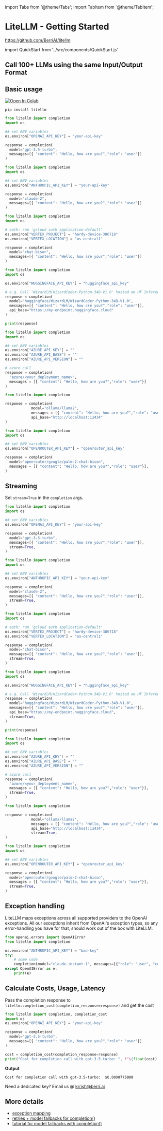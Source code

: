 import Tabs from '@theme/Tabs';
import TabItem from '@theme/TabItem';

# LiteLLM - Getting Started

https://github.com/BerriAI/litellm

import QuickStart from '../src/components/QuickStart.js'

## **Call 100+ LLMs using the same Input/Output Format**

## Basic usage 
<a target="_blank" href="https://colab.research.google.com/github/BerriAI/litellm/blob/main/cookbook/liteLLM_Getting_Started.ipynb">
  <img src="https://colab.research.google.com/assets/colab-badge.svg" alt="Open In Colab"/>
</a>

```shell
pip install litellm
```
<Tabs>
<TabItem value="openai" label="OpenAI">

```python
from litellm import completion
import os

## set ENV variables
os.environ["OPENAI_API_KEY"] = "your-api-key"

response = completion(
  model="gpt-3.5-turbo", 
  messages=[{ "content": "Hello, how are you?","role": "user"}]
)
```

</TabItem>
<TabItem value="anthropic" label="Anthropic">

```python
from litellm import completion
import os

## set ENV variables
os.environ["ANTHROPIC_API_KEY"] = "your-api-key"

response = completion(
  model="claude-2", 
  messages=[{ "content": "Hello, how are you?","role": "user"}]
)
```

</TabItem>

<TabItem value="vertex" label="VertexAI">

```python
from litellm import completion
import os

# auth: run 'gcloud auth application-default'
os.environ["VERTEX_PROJECT"] = "hardy-device-386718"
os.environ["VERTEX_LOCATION"] = "us-central1"

response = completion(
  model="chat-bison", 
  messages=[{ "content": "Hello, how are you?","role": "user"}]
)
```

</TabItem>

<TabItem value="hugging" label="HuggingFace">

```python
from litellm import completion 
import os

os.environ["HUGGINGFACE_API_KEY"] = "huggingface_api_key" 

# e.g. Call 'WizardLM/WizardCoder-Python-34B-V1.0' hosted on HF Inference endpoints
response = completion(
  model="huggingface/WizardLM/WizardCoder-Python-34B-V1.0",
  messages=[{ "content": "Hello, how are you?","role": "user"}], 
  api_base="https://my-endpoint.huggingface.cloud"
)

print(response)
```

</TabItem>

<TabItem value="azure" label="Azure OpenAI">

```python
from litellm import completion
import os

## set ENV variables
os.environ["AZURE_API_KEY"] = ""
os.environ["AZURE_API_BASE"] = ""
os.environ["AZURE_API_VERSION"] = ""

# azure call
response = completion(
  "azure/<your_deployment_name>", 
  messages = [{ "content": "Hello, how are you?","role": "user"}]
)
```

</TabItem>


<TabItem value="ollama" label="Ollama">

```python
from litellm import completion

response = completion(
            model="ollama/llama2", 
            messages = [{ "content": "Hello, how are you?","role": "user"}], 
            api_base="http://localhost:11434"
)
```
</TabItem>
<TabItem value="or" label="Openrouter">

```python
from litellm import completion
import os

## set ENV variables
os.environ["OPENROUTER_API_KEY"] = "openrouter_api_key" 

response = completion(
  model="openrouter/google/palm-2-chat-bison", 
  messages = [{ "content": "Hello, how are you?","role": "user"}],
)
```
</TabItem>

</Tabs>

## Streaming
Set `stream=True` in the `completion` args. 
<Tabs>
<TabItem value="openai" label="OpenAI">

```python
from litellm import completion
import os

## set ENV variables
os.environ["OPENAI_API_KEY"] = "your-api-key"

response = completion(
  model="gpt-3.5-turbo", 
  messages=[{ "content": "Hello, how are you?","role": "user"}],
  stream=True,
)
```

</TabItem>
<TabItem value="anthropic" label="Anthropic">

```python
from litellm import completion
import os

## set ENV variables
os.environ["ANTHROPIC_API_KEY"] = "your-api-key"

response = completion(
  model="claude-2", 
  messages=[{ "content": "Hello, how are you?","role": "user"}],
  stream=True,
)
```

</TabItem>

<TabItem value="vertex" label="VertexAI">

```python
from litellm import completion
import os

# auth: run 'gcloud auth application-default'
os.environ["VERTEX_PROJECT"] = "hardy-device-386718"
os.environ["VERTEX_LOCATION"] = "us-central1"

response = completion(
  model="chat-bison", 
  messages=[{ "content": "Hello, how are you?","role": "user"}],
  stream=True,
)
```

</TabItem>

<TabItem value="hugging" label="HuggingFace">

```python
from litellm import completion 
import os

os.environ["HUGGINGFACE_API_KEY"] = "huggingface_api_key" 

# e.g. Call 'WizardLM/WizardCoder-Python-34B-V1.0' hosted on HF Inference endpoints
response = completion(
  model="huggingface/WizardLM/WizardCoder-Python-34B-V1.0",
  messages=[{ "content": "Hello, how are you?","role": "user"}], 
  api_base="https://my-endpoint.huggingface.cloud",
  stream=True,
)

print(response)
```

</TabItem>

<TabItem value="azure" label="Azure OpenAI">

```python
from litellm import completion
import os

## set ENV variables
os.environ["AZURE_API_KEY"] = ""
os.environ["AZURE_API_BASE"] = ""
os.environ["AZURE_API_VERSION"] = ""

# azure call
response = completion(
  "azure/<your_deployment_name>", 
  messages = [{ "content": "Hello, how are you?","role": "user"}],
  stream=True,
)
```

</TabItem>


<TabItem value="ollama" label="Ollama">

```python
from litellm import completion

response = completion(
            model="ollama/llama2", 
            messages = [{ "content": "Hello, how are you?","role": "user"}], 
            api_base="http://localhost:11434",
            stream=True,
)
```
</TabItem>
<TabItem value="or" label="Openrouter">

```python
from litellm import completion
import os

## set ENV variables
os.environ["OPENROUTER_API_KEY"] = "openrouter_api_key" 

response = completion(
  model="openrouter/google/palm-2-chat-bison", 
  messages = [{ "content": "Hello, how are you?","role": "user"}],
  stream=True,
)
```
</TabItem>

</Tabs>

## Exception handling 

LiteLLM maps exceptions across all supported providers to the OpenAI exceptions. All our exceptions inherit from OpenAI's exception types, so any error-handling you have for that, should work out of the box with LiteLLM. 

```python 
from openai.errors import OpenAIError
from litellm import completion

os.environ["ANTHROPIC_API_KEY"] = "bad-key"
try: 
    # some code 
    completion(model="claude-instant-1", messages=[{"role": "user", "content": "Hey, how's it going?"}])
except OpenAIError as e:
    print(e)
```

## Calculate Costs, Usage, Latency

Pass the completion response to `litellm.completion_cost(completion_response=response)` and get the cost

```python
from litellm import completion, completion_cost
import os
os.environ["OPENAI_API_KEY"] = "your-api-key"

response = completion(
  model="gpt-3.5-turbo", 
  messages=[{ "content": "Hello, how are you?","role": "user"}]
)

cost = completion_cost(completion_response=response)
print("Cost for completion call with gpt-3.5-turbo: ", f"${float(cost):.10f}")
```

**Output**
```shell
Cost for completion call with gpt-3.5-turbo:  $0.0000775000
```

Need a dedicated key? Email us @ krrish@berri.ai


## More details
* [exception mapping](./exception_mapping.md)
* [retries + model fallbacks for completion()](./completion/reliable_completions.md)
* [tutorial for model fallbacks with completion()](./tutorials/fallbacks.md)